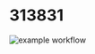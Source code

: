 # 313831
![example workflow](https://github.com/Mandeep-Karwa/313831/actions/workflows/main.yml/badge.svg)
